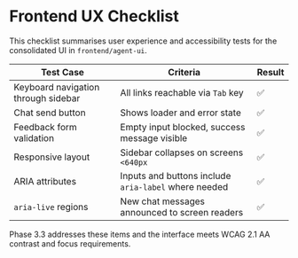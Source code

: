 # Frontend UX Checklist

This checklist summarises user experience and accessibility tests for the consolidated UI in `frontend/agent-ui`.

| Test Case | Criteria | Result |
|-----------|---------|-------|
| Keyboard navigation through sidebar | All links reachable via `Tab` key | ✅ |
| Chat send button | Shows loader and error state | ✅ |
| Feedback form validation | Empty input blocked, success message visible | ✅ |
| Responsive layout | Sidebar collapses on screens `<640px` | ✅ |
| ARIA attributes | Inputs and buttons include `aria-label` where needed | ✅ |
| `aria-live` regions | New chat messages announced to screen readers | ✅ |

Phase 3.3 addresses these items and the interface meets WCAG 2.1 AA contrast and focus requirements.
